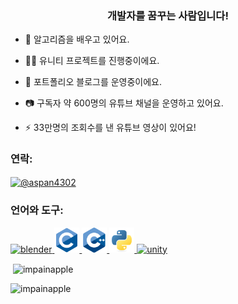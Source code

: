 <h3 align="center">개발자를 꿈꾸는 사람입니다!</h3>

- 🌱 알고리즘을 배우고 있어요.

- 👨‍💻 유니티 프로젝트를 진행중이에요.

- 📝 포트폴리오 블로그를 운영중이에요.

- 📷 구독자 약 600명의 유튜브 채널을 운영하고 있어요.

- ⚡ 33만명의 조회수를 낸 유튜브 영상이 있어요!

<h3 align="left">연락:</h3>
<p align="left">
<a href="https://www.youtube.com/@aspan4302" target="blank"><img align="center" src="https://raw.githubusercontent.com/rahuldkjain/github-profile-readme-generator/master/src/images/icons/Social/youtube.svg" alt="@aspan4302" height="30" width="40" /></a>
</p>

<h3 align="left">언어와 도구:</h3>
<p align="left"> <a href="https://www.blender.org/" target="_blank" rel="noreferrer"> <img src="https://download.blender.org/branding/community/blender_community_badge_white.svg" alt="blender" width="40" height="40"/> </a> <a href="https://www.cprogramming.com/" target="_blank" rel="noreferrer"> <img src="https://raw.githubusercontent.com/devicons/devicon/master/icons/c/c-original.svg" alt="c" width="40" height="40"/> </a> <a href="https://www.w3schools.com/cpp/" target="_blank" rel="noreferrer"> <img src="https://raw.githubusercontent.com/devicons/devicon/master/icons/cplusplus/cplusplus-original.svg" alt="cplusplus" width="40" height="40"/> </a> <a href="https://www.python.org" target="_blank" rel="noreferrer"> <img src="https://raw.githubusercontent.com/devicons/devicon/master/icons/python/python-original.svg" alt="python" width="40" height="40"/> </a> <a href="https://unity.com/" target="_blank" rel="noreferrer"> <img src="https://www.vectorlogo.zone/logos/unity3d/unity3d-icon.svg" alt="unity" width="40" height="40"/> </a> </p>

<p>&nbsp;<img align="center" src="https://github-readme-stats.vercel.app/api?username=impainapple&show_icons=true&locale=en" alt="impainapple" /></p>

<p><img align="left" src="https://github-readme-stats.vercel.app/api/top-langs?username=impainapple&show_icons=true&locale=en&layout=compact" alt="impainapple" /></p>

